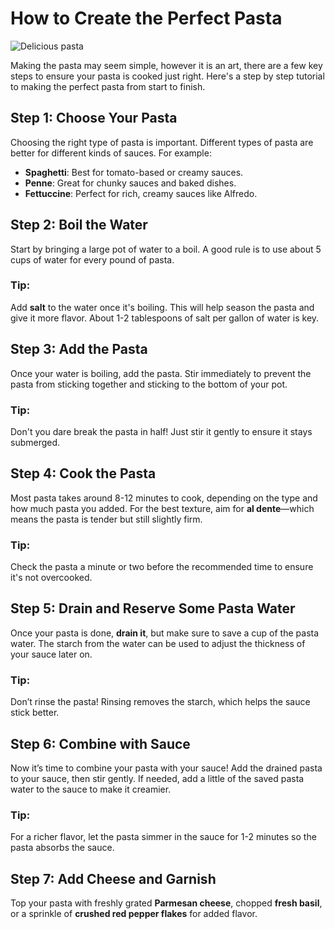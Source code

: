 
# How to Create the Perfect Pasta
![Delicious pasta](https://images.unsplash.com/photo-1546549032-9571cd6b27df?q=80&w=3035&auto=format&fit=crop&ixlib=rb-4.0.3&ixid=M3wxMjA3fDB8MHxwaG90by1wYWdlfHx8fGVufDB8fHx8fA%3D%3D)


Making the pasta may seem simple, however it is an art, there are a few key steps to ensure your pasta is cooked just right. Here's a step by step tutorial to making the perfect pasta from start to finish.

## Step 1: Choose Your Pasta

Choosing the right type of pasta is important. Different types of pasta are better for different kinds of sauces. For example:
- **Spaghetti**: Best for tomato-based or creamy sauces.
- **Penne**: Great for chunky sauces and baked dishes.
- **Fettuccine**: Perfect for rich, creamy sauces like Alfredo.

## Step 2: Boil the Water

Start by bringing a large pot of water to a boil. A good rule is to use about 5 cups of water for every pound of pasta.

### Tip:
Add **salt** to the water once it's boiling. This will help season the pasta and give it more flavor. About 1-2 tablespoons of salt per gallon of water is key.

## Step 3: Add the Pasta

Once your water is boiling, add the pasta. Stir immediately to prevent the pasta from sticking together and sticking to the bottom of your pot.

### Tip:
Don't you dare break the pasta in half! Just stir it gently to ensure it stays submerged.

## Step 4: Cook the Pasta

Most pasta takes around 8-12 minutes to cook, depending on the type and how much pasta you added. For the best texture, aim for **al dente**—which means the pasta is tender but still slightly firm.

### Tip:
Check the pasta a minute or two before the recommended time to ensure it's not overcooked.

## Step 5: Drain and Reserve Some Pasta Water

Once your pasta is done, **drain it**, but make sure to save a cup of the pasta water. The starch from the water can be used to adjust the thickness of your sauce later on.

### Tip:
Don’t rinse the pasta! Rinsing removes the starch, which helps the sauce stick better.

## Step 6: Combine with Sauce

Now it’s time to combine your pasta with your sauce! Add the drained pasta to your sauce, then stir gently. If needed, add a little of the saved pasta water to the sauce to make it creamier.

### Tip:
For a richer flavor, let the pasta simmer in the sauce for 1-2 minutes so the pasta absorbs the sauce.

## Step 7: Add Cheese and Garnish

Top your pasta with freshly grated **Parmesan cheese**, chopped **fresh basil**, or a sprinkle of **crushed red pepper flakes** for added flavor.
